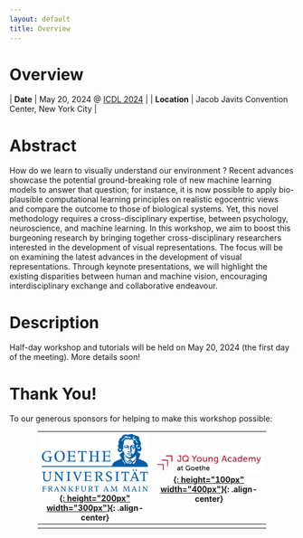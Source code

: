```yaml
---
layout: default
title: Overview
---
```


# Overview

| **Date** | May 20, 2024 @ [ICDL 2024](https://www.icdl.com/conferences/dir2024) |
| **Location** | Jacob Javits Convention Center, New York City |

# Abstract
 
How do we learn to visually understand our environment ? Recent advances showcase the potential ground-breaking role of new machine learning models to answer that question; for instance, it is now possible to apply bio-plausible computational learning principles on realistic egocentric views and compare the outcome to those of biological systems. Yet, this novel methodology requires a cross-disciplinary expertise, between psychology, neuroscience, and machine learning. In this workshop, we aim to boost this burgeoning research by bringing together cross-disciplinary researchers interested in the development of visual representations. The focus will be on examining the latest advances in the development of visual representations. Through keynote presentations, we will highlight the existing disparities between human and machine vision, encouraging interdisciplinary exchange and collaborative endeavour.

# Description

Half-day workshop and tutorials will be held on May 20, 2024 (the first day of the meeting). More details soon!

# Thank You!

To our generous sponsors for helping to make this workshop possible:

<div style="width:80%; margin: 0 auto">

| [![Goethe Universität](assets/images/sponsors/goethe_uni.png){: height="200px" width="300px"}](https://www.goethe-university-frankfurt.de/en){: .align-center} | [![JQ Young Academy](assets/images/sponsors/jqya_goethe.png){: height="100px" width="400px"}](https://www.jqya.de/){: .align-center} |
|:---:|:---:|
| | |

</div>

